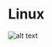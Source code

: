# Linux
![alt text](https://camo.githubusercontent.com/4f7bcbde79d2436966d771e4c7fdcf7e60fb1a34/68747470733a2f2f692e696d6775722e636f6d2f4f6f5931734b682e706e67)
